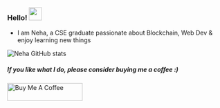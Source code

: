 ### Hello! <img src="https://raw.githubusercontent.com/MartinHeinz/MartinHeinz/master/wave.gif" width="30px"> 

<!--
**NehaK745/NehaK745** is a ✨ _special_ ✨ repository because its `README.md` (this file) appears on your GitHub profile.

Here are some ideas to get you started:

- 🔭 I’m currently working on ...
- 🌱 I’m currently learning ...
- 👯 I’m looking to collaborate on ...
- 🤔 I’m looking for help with ...
- 💬 Ask me about ...
- 📫 How to reach me: ...
- 😄 Pronouns: ...
- ⚡ Fun fact: ...
-->
* I am Neha, a CSE graduate passionate about Blockchain, Web Dev & enjoy learning new things




![Neha GitHub stats](https://github-readme-stats.vercel.app/api?username=NehaK745&show_icons=true&theme=radical)
 
 ##### If you like what I do, please consider buying me a coffee :)

<a href="https://www.buymeacoffee.com/NehaKumari" target="_blank"><img src="https://cdn.buymeacoffee.com/buttons/default-orange.png" alt="Buy Me A Coffee" height="41" width="174"></a>
 

